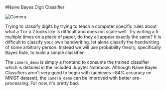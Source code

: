 #Naive Bayes Digit Classifier

![Camera](http://i.imgur.com/ufH0sdc.jpg)

Trying to classify digits by trying to teach a computer specific rules about what a 1 or a 2 looks like is difficult and does not scale well. Try writing a 5 multiple times on a piece of paper, do they all appear exactly the same? It is difficult to classify your own handwriting, let alone classify the handwriting of some arbitrary person. Instead we will use probability theory, specifically Bayes Rule, to build a simple classifier.

The `camera_demo` is simply a frontend to consume the trained classifier which is detailed in the included Jupyter Notebook. Although Naive Bayes Classifiers aren't very good to begin with (achieves ~84% accuracy on MNIST dataset), the `camera_demo` can be improved with better pre-processing. For now, it's pretty bad.
